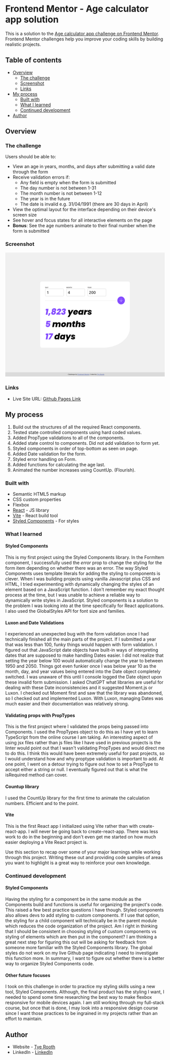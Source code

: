 # Frontend Mentor - Age calculator app solution

This is a solution to the [Age calculator app challenge on Frontend Mentor](https://www.frontendmentor.io/challenges/age-calculator-app-dF9DFFpj-Q). Frontend Mentor challenges help you improve your coding skills by building realistic projects. 

## Table of contents

- [Overview](#overview)
  - [The challenge](#the-challenge)
  - [Screenshot](#screenshot)
  - [Links](#links)
- [My process](#my-process)
  - [Built with](#built-with)
  - [What I learned](#what-i-learned)
  - [Continued development](#continued-development)
- [Author](#author)

## Overview

### The challenge

Users should be able to:

- View an age in years, months, and days after submitting a valid date through the form
- Receive validation errors if:
  - Any field is empty when the form is submitted
  - The day number is not between 1-31
  - The month number is not between 1-12
  - The year is in the future
  - The date is invalid e.g. 31/04/1991 (there are 30 days in April)
- View the optimal layout for the interface depending on their device's screen size
- See hover and focus states for all interactive elements on the page
- **Bonus**: See the age numbers animate to their final number when the form is submitted

### Screenshot

![](./finished-project-screenshot.png)

### Links

- Live Site URL: [Github Pages Link](https://tyerooth.github.io/fe-mentor-age-calculator/)

## My process

1. Build out the structures of all the required React components.
2. Tested state controlled components using hard coded values.
3. Added PropType validations to all of the components.
4. Added state control to components.  Did not add validation to form yet.
5. Styled components in order of top-bottom as seen on page.
6. Added Date validation for the form.
7. Styled error handling on Form.
8. Added functions for calculating the age last.
9. Animated the number increases using CountUp. (Flourish).

### Built with

- Semantic HTML5 markup
- CSS custom properties
- Flexbox
- [React](https://reactjs.org/) - JS library
- [Vite](https://vitejs.dev/) - React build tool
- [Styled Components](https://styled-components.com/) - For styles

### What I learned

#### Styled Components

This is my first project using the Styled Components library.  In the FormItem component, I successfully used the <i>error</i> prop to change the styling for the form item depending on whether there was an error.  The way Styled Components uses template literals for adding the styling to components is clever.  When I was building projects using vanilla Javascript plus CSS and HTML, I tried experimenting with dynamically changing the styles of an element based on a JavaScript function.  I don't remember my exact thought process at the time, but I was unable to achieve a reliable way to dynamically write styles in JavaScript.  Styled components is a solution to the problem I was looking into at the time specifically for React applications.  I also used the GlobalStyles API for font size and families.

#### Luxon and Date Validations

I experienced an unexpected bug with the form validation once I had technically finished all the main parts of the project.  If I submitted a year that was less than 100, funky things would happen with form validation.  I figured out that JavaScript date objects have built-in ways of interpreting dates that are supposed to make handling Dates easier.  I did not realize that setting the year below 100 would automatically change the year to between 1950 and 2050.  Things got even funkier once I was below year 10 as the month, day, and year values being entered into the Date object completely switched.  I was unaware of this until I console logged the Date object upon these invalid form submission.  I asked ChatGPT what libraries are useful for dealing with these Date inconsistencies and it suggested Moment.js or Luxon.  I checked out Moment first and saw that the library was abandoned, so I checked out and implemented Luxon.  With Luxon, managing Dates was much easier and their documentation was relatively strong.

#### Validating props with PropTypes

This is the first project where I validated the props being passed into Components.  I used the PropTypes object to do this as I have yet to learn TypeScript from the online course I am taking.  An interesting aspect of using jsx files rather than js files like I have used in previous projects is the linter would point out that I wasn't validating PropTypes and would direct me to do this.  I think this would have been extremely useful for past projects, so I would understand how and why proptype validation is important to add.  At one point, I went on a detour trying to figure out how to set a PropType to accept either a string or null.  I eventually figured out that is what the isRequired method can cover.

#### Countup library

I used the CountUp library for the first time to animate the calculation numbers.  Efficient and to the point.

#### Vite

This is the first React app I initialized using Vite rather than with create-react-app.  I will never be going back to create-react-app.  There was less work to do in the beginning and don't even get me started on how much easier deploying a Vite React project is.

Use this section to recap over some of your major learnings while working through this project. Writing these out and providing code samples of areas you want to highlight is a great way to reinforce your own knowledge.

### Continued development

#### Styled Components

Having the styling for a component be in the same module as the Components build and functions is useful for organizing the project's code.  This raised a few best practice questions I have though.  Styled components also allows devs to add styling to custom components.  If I use that option, the styling for a child component will technically be in the parent module which reduces the code organization of the project.  Am I right in thinking that I should be consistent in choosing styling of custom components vs styling of elements which are then put in the component? I am thinking a great next step for figuring this out will be asking for feedback from someone more familiar with the Styled Components library.  The global styles do not work on my live Github page indicating I need to investigate this function more.  In summary, I want to figure out whether there is a better way to organize Styled Components code.

#### Other future focuses

I took on this challenge in order to practice my styling skills using a new tool, Styled Components.  Although, the final product has the styling I want, I needed to spend some time researching the best way to make flexbox responsive for mobile devices again.  I am still working through my full-stack course, but once that is done, I may look into a responsive design course since I want those practices to be ingrained in my projects rather than an effort to maintain.

## Author

- Website - [Tye Rooth](https://tyerooth.github.io/personal-portfolio/)
- LinkedIn - [LinkedIn](https://www.linkedin.com/in/tyerooth)
